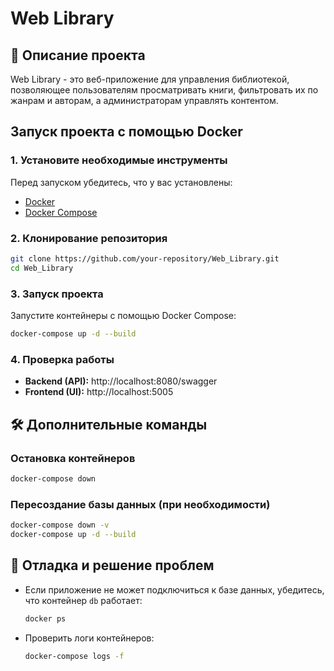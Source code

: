 # Web Library

## 📖 Описание проекта
Web Library - это веб-приложение для управления библиотекой, позволяющее пользователям просматривать книги, фильтровать их по жанрам и авторам, а администраторам управлять контентом.

## Запуск проекта с помощью Docker

### 1. Установите необходимые инструменты
Перед запуском убедитесь, что у вас установлены:
- [Docker](https://www.docker.com/)
- [Docker Compose](https://docs.docker.com/compose/install/)

### 2. Клонирование репозитория
```sh
git clone https://github.com/your-repository/Web_Library.git
cd Web_Library
```

### 3. Запуск проекта
Запустите контейнеры с помощью Docker Compose:
```sh
docker-compose up -d --build
```

### 4. Проверка работы
- **Backend (API):** http://localhost:8080/swagger
- **Frontend (UI):** http://localhost:5005

## 🛠 Дополнительные команды

### Остановка контейнеров
```sh
docker-compose down
```

### Пересоздание базы данных (при необходимости)
```sh
docker-compose down -v
docker-compose up -d --build
```

## 🔧 Отладка и решение проблем
- Если приложение не может подключиться к базе данных, убедитесь, что контейнер `db` работает:
  ```sh
  docker ps
  ```
- Проверить логи контейнеров:
  ```sh
  docker-compose logs -f
  ```
